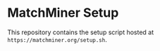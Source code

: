 # MatchMiner Setup

This repository contains the setup script hosted at `https://matchminer.org/setup.sh`.
